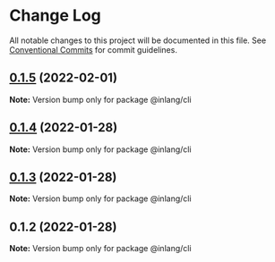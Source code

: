 # Change Log

All notable changes to this project will be documented in this file.
See [Conventional Commits](https://conventionalcommits.org) for commit guidelines.

## [0.1.5](https://github.com/inlang/inlang/compare/@inlang/cli@0.1.4...@inlang/cli@0.1.5) (2022-02-01)

**Note:** Version bump only for package @inlang/cli





## [0.1.4](https://github.com/inlang/inlang/compare/@inlang/cli@0.1.3...@inlang/cli@0.1.4) (2022-01-28)

**Note:** Version bump only for package @inlang/cli





## [0.1.3](https://github.com/inlang/inlang/compare/@inlang/cli@0.1.2...@inlang/cli@0.1.3) (2022-01-28)

**Note:** Version bump only for package @inlang/cli





## 0.1.2 (2022-01-28)

**Note:** Version bump only for package @inlang/cli
